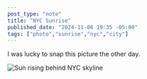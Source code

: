 ```yaml
---
post_type: "note" 
title: "NYC Sunrise"
published_date: "2024-11-06 19:35 -05:00"
tags: ["photo","sunrise","nyc","city"]
---
```


I was lucky to snap this picture the other day. 

![Sun rising behind NYC skyline](http://cdn.lqdev.tech/files/images/nyc-sunrise.jpg)